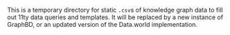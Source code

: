 This is a temporary directory for static `.csv`s of knowledge graph data to fill out 11ty data queries and templates. It will be replaced by a new instance of GraphBD, or an updated version of the Data.world implementation.  